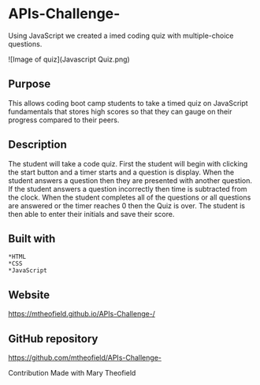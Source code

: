 # APIs-Challenge-

Using JavaScript we created a imed coding quiz with multiple-choice questions.  

![Image of quiz](Javascript Quiz.png)

## Purpose 
This allows coding boot camp students to take a timed quiz on JavaScript fundamentals that stores high scores so that they can gauge on their progress compared to their peers.

## Description
The student will take a code quiz. First the student will begin with clicking the start button and a timer starts and a question is display. When the student answers a question then they are presented with another question. If the student answers a question incorrectly then time is subtracted from the clock. When the student completes all of the questions or all questions are answered or the timer reaches 0 then the Quiz is over. The student is then able to enter their initials and save their score. 
## Built with 
    *HTML 
    *CSS 
    *JavaScript

## Website
https://mtheofield.github.io/APIs-Challenge-/

## GitHub repository
https://github.com/mtheofield/APIs-Challenge-

Contribution
Made with Mary Theofield 

